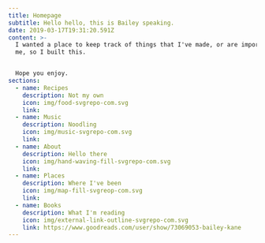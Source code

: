 ```yaml
---
title: Homepage
subtitle: Hello hello, this is Bailey speaking.
date: 2019-03-17T19:31:20.591Z
content: >-
  I wanted a place to keep track of things that I've made, or are important to
  me, so I built this.


  Hope you enjoy.
sections:
  - name: Recipes
    description: Not my own
    icon: img/food-svgrepo-com.svg
    link: 
  - name: Music
    description: Noodling
    icon: img/music-svgrepo-com.svg
    link: 
  - name: About
    description: Hello there
    icon: img/hand-waving-fill-svgrepo-com.svg
    link: 
  - name: Places
    description: Where I've been
    icon: img/map-fill-svgreop-com.svg
    link: 
  - name: Books
    description: What I'm reading
    icon: img/external-link-outline-svgrepo-com.svg
    link: https://www.goodreads.com/user/show/73069053-bailey-kane
---
```


